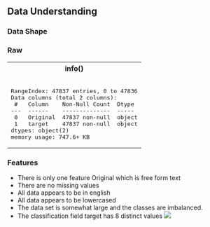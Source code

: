 ## Data Understanding
### Data Shape
### Raw

<table><tr><th>info()</th><tr><td><pre><class 'pandas.core.frame.DataFrame'>
RangeIndex: 47837 entries, 0 to 47836
Data columns (total 2 columns):
 #   Column    Non-Null Count  Dtype 
---  ------    --------------  ----- 
 0   Original  47837 non-null  object
 1   target    47837 non-null  object
dtypes: object(2)
memory usage: 747.6+ KB
</pre></td></tr></table>

### Features
- There is only one feature Original which is free form text
- There are no missing values
- All data appears to be in english
- All data appears to be lowercased
- The data set is somewhat large and the classes are imbalanced.
- The classification field target has 8 distinct values
<a href="./analysis_results/capstone.raw.targetField.distribution.png" target="_blank"><img src="./analysis_results/capstone.raw.targetField.distribution.png"/></a>

